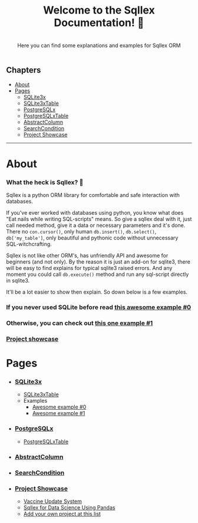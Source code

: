 <div style="text-align: center">
<h1> Welcome to the Sqllex Documentation! 👋</h1>
<br>
Here you can find some explanations and examples for Sqllex ORM <br>
</div><br>


## Chapters
- [About](#About)
- [Pages](#Pages)
  - [SQLite3x](about-sqlite3x.md)
  - [SQLite3xTable](about-table.md)
  - [PostgreSQLx](about-postgresqlx.md)
  - [PostgreSQLxTable](about-table.md)
  - [AbstractColumn](about-column.md)
  - [SearchCondition](searchcondition-about.md)
  - [Project Showcase](sqllex-showcase.md)
 
---

# About

### What the heck is Sqllex? 🤔

Sqllex is a python ORM library for comfortable and safe interaction with databases.

If you've ever worked with databases using python, you know what does "Eat nails while writing SQL-scripts" means.
So give a sqllex deal with it, just call needed method, give it a data or necessary parameters and it's done.
There no `con.cursor()`, only human `db.insert()`, `db.select()`, `db['my_table']`, 
only beautiful and pythonic code without unnecessary SQL-witchcrafting.

Sqllex is not like other ORM's, has unfriendly API and awesome for beginners (and not only). 
By the reason it is just an add-on for sqlite3, there will be easy to find explains for typical sqlite3 raised errors.
And any moment you could call `db.execute()` method and run any sql-script directly in sqlite3.

It'll be a lot easier to show then explain. So down below is a few examples.

### If you never used SQLite before read [this awesome example #0](sqlite3x-aex-0.md)  

### Otherwise, you can check out [this one example #1](sqlite3x-aex-1.md)

### [Project showcase](sqllex-showcase.md)

# Pages

- ### [SQLite3x](about-sqlite3x.md)
  - [SQLite3xTable](about-table.md) 
  - Examples
    - [Awesome example #0](sqlite3x-aex-0.md)
    - [Awesome example #1](sqlite3x-aex-1.md)
  
- ### [PostgreSQLx](about-postgresqlx.md)
  - [PostgreSQLxTable](about-table.md)
  
- ### [AbstractColumn](about-column.md)
  
- ### [SearchCondition](searchcondition-about.md)
  
- ### [Project Showcase](sqllex-showcase.md)
  - [Vaccine Update System](sqllex-showcase.md#vaccine-update-systemhttpsdeepnotecomabidvaccine-update-dashboard-gybicp-ftaydgmjimofj0w--by-kingabzpro)
  - [Sqllex for Data Science Using Pandas](sqllex-showcase.md#sqllex-for-data-science-using-pandashttpsdeepnotecomabidsqllex-simple-and-faster-7wxrco0hrxaqvaixo8qjbq-by-kingabpro)
  - [Add your own project at this list](https://github.com/v1a0/sqllex/edit/main/docs/sqllex-showcase.md)
